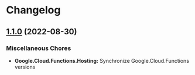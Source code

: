 # Changelog

## [1.1.0](https://github.com/chingor13/functions-framework-dotnet/compare/Google.Cloud.Functions.Hosting-1.0.0...Google.Cloud.Functions.Hosting-1.1.0) (2022-08-30)


### Miscellaneous Chores

* **Google.Cloud.Functions.Hosting:** Synchronize Google.Cloud.Functions versions

